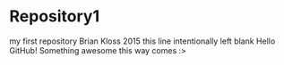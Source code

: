 # Repository1
my first repository
Brian Kloss 2015 
this line intentionally left blank
Hello GitHub!
Something awesome this way comes :>
